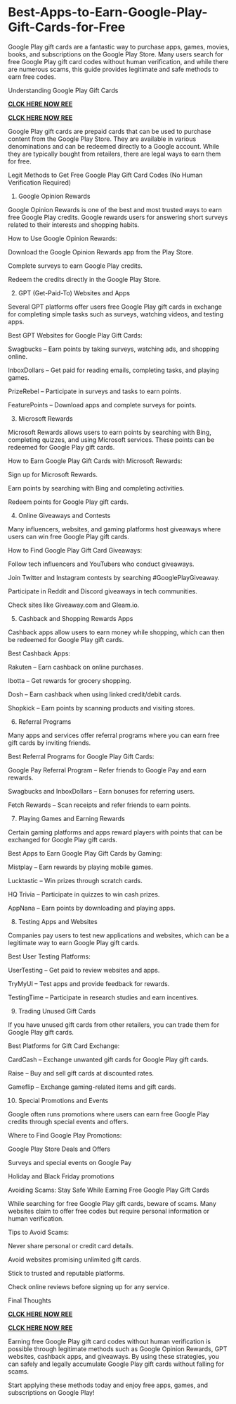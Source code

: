 # Best-Apps-to-Earn-Google-Play-Gift-Cards-for-Free
Google Play gift cards are a fantastic way to purchase apps, games, movies, books, and subscriptions on the Google Play Store. Many users search for free Google Play gift card codes without human verification, and while there are numerous scams, this guide provides legitimate and safe methods to earn free codes.

Understanding Google Play Gift Cards

**[CLCK HERE NOW REE](https://tinyurl.com/google-paly-2025)**

**[CLCK HERE NOW REE](https://tinyurl.com/google-paly-2025)**

Google Play gift cards are prepaid cards that can be used to purchase content from the Google Play Store. They are available in various denominations and can be redeemed directly to a Google account. While they are typically bought from retailers, there are legal ways to earn them for free.

Legit Methods to Get Free Google Play Gift Card Codes (No Human Verification Required)

1. Google Opinion Rewards

Google Opinion Rewards is one of the best and most trusted ways to earn free Google Play credits. Google rewards users for answering short surveys related to their interests and shopping habits.

How to Use Google Opinion Rewards:

Download the Google Opinion Rewards app from the Play Store.

Complete surveys to earn Google Play credits.

Redeem the credits directly in the Google Play Store.

2. GPT (Get-Paid-To) Websites and Apps

Several GPT platforms offer users free Google Play gift cards in exchange for completing simple tasks such as surveys, watching videos, and testing apps.

Best GPT Websites for Google Play Gift Cards:

Swagbucks – Earn points by taking surveys, watching ads, and shopping online.

InboxDollars – Get paid for reading emails, completing tasks, and playing games.

PrizeRebel – Participate in surveys and tasks to earn points.

FeaturePoints – Download apps and complete surveys for points.

3. Microsoft Rewards

Microsoft Rewards allows users to earn points by searching with Bing, completing quizzes, and using Microsoft services. These points can be redeemed for Google Play gift cards.

How to Earn Google Play Gift Cards with Microsoft Rewards:

Sign up for Microsoft Rewards.

Earn points by searching with Bing and completing activities.

Redeem points for Google Play gift cards.

4. Online Giveaways and Contests

Many influencers, websites, and gaming platforms host giveaways where users can win free Google Play gift cards.

How to Find Google Play Gift Card Giveaways:

Follow tech influencers and YouTubers who conduct giveaways.

Join Twitter and Instagram contests by searching #GooglePlayGiveaway.

Participate in Reddit and Discord giveaways in tech communities.

Check sites like Giveaway.com and Gleam.io.

5. Cashback and Shopping Rewards Apps

Cashback apps allow users to earn money while shopping, which can then be redeemed for Google Play gift cards.

Best Cashback Apps:

Rakuten – Earn cashback on online purchases.

Ibotta – Get rewards for grocery shopping.

Dosh – Earn cashback when using linked credit/debit cards.

Shopkick – Earn points by scanning products and visiting stores.

6. Referral Programs

Many apps and services offer referral programs where you can earn free gift cards by inviting friends.

Best Referral Programs for Google Play Gift Cards:

Google Pay Referral Program – Refer friends to Google Pay and earn rewards.

Swagbucks and InboxDollars – Earn bonuses for referring users.

Fetch Rewards – Scan receipts and refer friends to earn points.

7. Playing Games and Earning Rewards

Certain gaming platforms and apps reward players with points that can be exchanged for Google Play gift cards.

Best Apps to Earn Google Play Gift Cards by Gaming:

Mistplay – Earn rewards by playing mobile games.

Lucktastic – Win prizes through scratch cards.

HQ Trivia – Participate in quizzes to win cash prizes.

AppNana – Earn points by downloading and playing apps.

8. Testing Apps and Websites

Companies pay users to test new applications and websites, which can be a legitimate way to earn Google Play gift cards.

Best User Testing Platforms:

UserTesting – Get paid to review websites and apps.

TryMyUI – Test apps and provide feedback for rewards.

TestingTime – Participate in research studies and earn incentives.

9. Trading Unused Gift Cards

If you have unused gift cards from other retailers, you can trade them for Google Play gift cards.

Best Platforms for Gift Card Exchange:

CardCash – Exchange unwanted gift cards for Google Play gift cards.

Raise – Buy and sell gift cards at discounted rates.

Gameflip – Exchange gaming-related items and gift cards.

10. Special Promotions and Events

Google often runs promotions where users can earn free Google Play credits through special events and offers.

Where to Find Google Play Promotions:

Google Play Store Deals and Offers

Surveys and special events on Google Pay

Holiday and Black Friday promotions

Avoiding Scams: Stay Safe While Earning Free Google Play Gift Cards

While searching for free Google Play gift cards, beware of scams. Many websites claim to offer free codes but require personal information or human verification.

Tips to Avoid Scams:

Never share personal or credit card details.

Avoid websites promising unlimited gift cards.

Stick to trusted and reputable platforms.

Check online reviews before signing up for any service.

Final Thoughts

**[CLCK HERE NOW REE](https://tinyurl.com/google-paly-2025)**

**[CLCK HERE NOW REE](https://tinyurl.com/google-paly-2025)**

Earning free Google Play gift card codes without human verification is possible through legitimate methods such as Google Opinion Rewards, GPT websites, cashback apps, and giveaways. By using these strategies, you can safely and legally accumulate Google Play gift cards without falling for scams.

Start applying these methods today and enjoy free apps, games, and subscriptions on Google Play!
